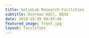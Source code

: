 ```yaml
---
title: SelimLab Research Facilities
subtitle: Overman Hall, BGSU
date: 2019-10-29 00:45:46
featured_image: front.jpg
layout: facilities
---
```

